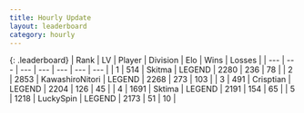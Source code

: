 ```yaml
---
title: Hourly Update
layout: leaderboard
category: hourly
---
```


{: .leaderboard}
| Rank | LV | Player | Division | Elo | Wins | Losses |
| --- | --- | --- | --- | --- | --- | --- |
| <span data-change="0">1</span> | 514 | <span title="ID: 402846">Skitma</span> | LEGEND | <span data-change="0">2280</span> | <span data-change="0">236</span> | <span data-change="0">78</span> |
| <span data-change="0">2</span> | 2853 | <span title="ID: 164871">KawashiroNitori</span> | LEGEND | <span data-change="0">2268</span> | <span data-change="0">273</span> | <span data-change="0">103</span> |
| <span data-change="0">3</span> | 491 | <span title="ID: 665674">Crisptian</span> | LEGEND | <span data-change="0">2204</span> | <span data-change="0">126</span> | <span data-change="0">45</span> |
| <span data-change="0">4</span> | 1691 | <span title="ID: 353063">Sktima</span> | LEGEND | <span data-change="-13">2191</span> | <span data-change="0">154</span> | <span data-change="1">65</span> |
| <span data-change="1">5</span> | 1218 | <span title="ID: 498412">LuckySpin</span> | LEGEND | <span data-change="28">2173</span> | <span data-change="4">51</span> | <span data-change="0">10</span> |